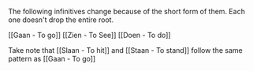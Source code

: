 The following infinitives change because of the short form of them. Each one doesn't drop the entire root.

[[Gaan - To go]]
[[Zien - To See]]
[[Doen - To do]]

Take note that [[Slaan - To hit]] and [[Staan - To stand]] follow the same pattern as [[Gaan - To go]]

## 

